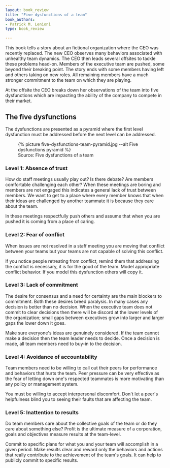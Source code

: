 ```yaml
---
layout: book_review
title: "Five dysfunctions of a team"
book_authors:
- Patrick M. Lenioni
type: book_review

---
```


This book tells a story about an fictional organization where the CEO was recently replaced. The new CEO observes many behaviors associated
with unhealthy team dynamics. The CEO then leads several offsites to tackle these problems head-on. Members of the executive team are pushed,
some beyond their breaking point. The story ends with some members having left and others taking on new roles. All remaining members have
a much stronger commitment to the team on which they are playing.

At the offsite the CEO breaks down her observations of the team into five dysfunctions which are impacting the ability of the company to
compete in their market.

## The five dysfunctions

The dysfunctions are presented as a pyramid where the first level dysfunction must be addressed before the next level can be addressed.

<figure>
  {% picture five-dysfunctions-team-pyramid.jpg --alt Five dysfunctions pyramid %}

  <figcaption>
    Source: Five dysfunctions of a team
  </figcaption>
</figure>

### Level 1: Absence of trust

How do staff meetings usually play out? Is there debate? Are members comfortable challenging each other?  When these meetings are
boring and members are not engaged this indicates a general lack of trust between members. We want to get to a place where every
member knows that when their ideas are challenged by another teammate it is because they care about the team.

In these meetings respectfully push others and assume that when you are pushed it is coming from a place of caring.

### Level 2: Fear of conflict

When issues are not resolved in a staff meeting you are moving that conflict between your teams but your teams are not capable of
solving this conflict.

If you notice people retreating from conflict, remind them that addressing the conflict is necessary, it is for the good of the team.
Model appropriate conflict behavior. If you model this dysfunction others will copy it.

### Level 3: Lack of commitment

The desire for consensus and a need for certainty are the main blockers to commitment. Both these desires breed paralysis. In many cases any
decision is better than no decision. When the executive team does not commit to clear decisions then there will be discord at the lower
levels of the organization; small gaps between executives grow into larger and larger gaps the lower down it goes.

Make sure everyone's ideas are genuinely considered. If the team cannot make a decision then the team leader needs to decide. Once a
decision is made, all team members need to buy-in to the decision.

### Level 4: Avoidance of accountability

Team members need to be willing to call out their peers for performance and behaviors that hurts the team. Peer pressure can be very effective
as the fear of letting down one's respected teammates is more motivating than any policy or management system.

You must be willing to accept interpersonal discomfort. Don't let a peer's helpfulness blind you to seeing their faults that are affecting the team.

### Level 5: Inattention to results

Do team members care about the collective goals of the team or do they care about something else? Profit is the ultimate measure of a corporation,
goals and objectives measure results at the team-level.

Commit to specific plans for what you and your team will accomplish in a given period. Make results clear and reward only the behaviors and actions that
really contribute to the achievement of the team's goals. It can help to publicly commit to specific results.
